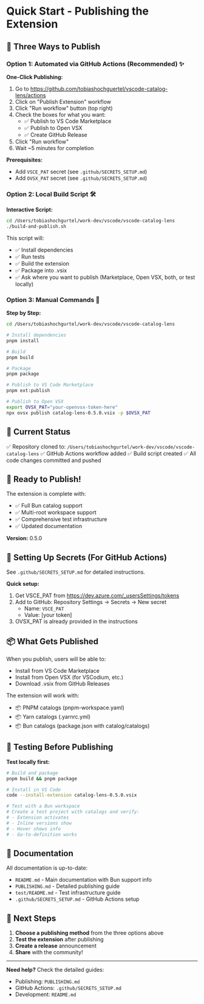 # Quick Start - Publishing the Extension

## 🎯 Three Ways to Publish

### Option 1: Automated via GitHub Actions (Recommended) ✨

**One-Click Publishing:**

1. Go to https://github.com/tobiashochguertel/vscode-catalog-lens/actions
2. Click on "Publish Extension" workflow
3. Click "Run workflow" button (top right)
4. Check the boxes for what you want:
   - ✅ Publish to VS Code Marketplace
   - ✅ Publish to Open VSX
   - ✅ Create GitHub Release
5. Click "Run workflow"
6. Wait ~5 minutes for completion

**Prerequisites:**
- Add `VSCE_PAT` secret (see `.github/SECRETS_SETUP.md`)
- Add `OVSX_PAT` secret (see `.github/SECRETS_SETUP.md`)

### Option 2: Local Build Script 🛠️

**Interactive Script:**

```bash
cd /Users/tobiashochgurtel/work-dev/vscode/vscode-catalog-lens
./build-and-publish.sh
```

This script will:
- ✅ Install dependencies
- ✅ Run tests
- ✅ Build the extension
- ✅ Package into .vsix
- ✅ Ask where you want to publish (Marketplace, Open VSX, both, or test locally)

### Option 3: Manual Commands 🔧

**Step by Step:**

```bash
cd /Users/tobiashochgurtel/work-dev/vscode/vscode-catalog-lens

# Install dependencies
pnpm install

# Build
pnpm build

# Package
pnpm package

# Publish to VS Code Marketplace
pnpm ext:publish

# Publish to Open VSX
export OVSX_PAT="your-openvsx-token-here"
npx ovsx publish catalog-lens-0.5.0.vsix -p $OVSX_PAT
```

## 📝 Current Status

✅ Repository cloned to: `/Users/tobiashochgurtel/work-dev/vscode/vscode-catalog-lens`
✅ GitHub Actions workflow added
✅ Build script created
✅ All code changes committed and pushed

## 🚀 Ready to Publish!

The extension is complete with:
- ✅ Full Bun catalog support
- ✅ Multi-root workspace support
- ✅ Comprehensive test infrastructure
- ✅ Updated documentation

**Version:** 0.5.0

## 🔑 Setting Up Secrets (For GitHub Actions)

See `.github/SECRETS_SETUP.md` for detailed instructions.

**Quick setup:**

1. Get VSCE_PAT from https://dev.azure.com/_usersSettings/tokens
2. Add to GitHub: Repository Settings → Secrets → New secret
   - Name: `VSCE_PAT`
   - Value: [your token]
3. OVSX_PAT is already provided in the instructions

## 📦 What Gets Published

When you publish, users will be able to:
- Install from VS Code Marketplace
- Install from Open VSX (for VSCodium, etc.)
- Download .vsix from GitHub Releases

The extension will work with:
- 📦 PNPM catalogs (pnpm-workspace.yaml)
- 📦 Yarn catalogs (.yarnrc.yml)
- 📦 Bun catalogs (package.json with catalog/catalogs)

## 🧪 Testing Before Publishing

**Test locally first:**

```bash
# Build and package
pnpm build && pnpm package

# Install in VS Code
code --install-extension catalog-lens-0.5.0.vsix

# Test with a Bun workspace
# Create a test project with catalogs and verify:
# - Extension activates
# - Inline versions show
# - Hover shows info
# - Go-to-definition works
```

## 📖 Documentation

All documentation is up-to-date:
- `README.md` - Main documentation with Bun support info
- `PUBLISHING.md` - Detailed publishing guide
- `test/README.md` - Test infrastructure guide
- `.github/SECRETS_SETUP.md` - GitHub Actions setup

## 🎉 Next Steps

1. **Choose a publishing method** from the three options above
2. **Test the extension** after publishing
3. **Create a release** announcement
4. **Share** with the community!

---

**Need help?** Check the detailed guides:
- Publishing: `PUBLISHING.md`
- GitHub Actions: `.github/SECRETS_SETUP.md`
- Development: `README.md`

